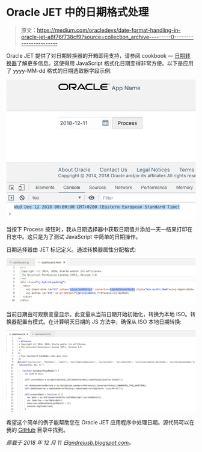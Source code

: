 # Oracle JET 中的日期格式处理

> 原文：<https://medium.com/oracledevs/date-format-handling-in-oracle-jet-a8f76f738cf9?source=collection_archive---------0----------------------->

Oracle JET 提供了对日期转换器的开箱即用支持，请参阅 cookbook — [日期转换器](https://www.oracle.com/webfolder/technetwork/jet/jetCookbook.html?component=date&demo=converter)了解更多信息。这使得用 JavaScript 格式化日期变得非常方便。以下是应用了 yyyy-MM-dd 格式的日期选取器字段示例:

![](img/2d4b27cd498acf2515db0d84e5fc8554.png)

当按下 Process 按钮时，我从日期选择器中获取日期值并添加一天—结果打印在日志中。这只是为了测试 JavaScript 中简单的日期操作。

日期选择器由 JET 标记定义。通过转换器属性分配格式:

![](img/22b0dab6e5c8bf669c318fd1909617d3.png)

当前日期由可观察变量显示。此变量从当前日期开始初始化，转换为本地 ISO。转换器配置有模式。在计算明天日期的 JS 方法中，确保从 ISO 本地日期转换:

![](img/cdf6cd6d0fc5dd19b1b343011effcda5.png)

希望这个简单的例子能帮助您在 Oracle JET 应用程序中处理日期。源代码可以在我的 [GitHub](https://github.com/abaranovskis-redsamurai/datesjetapp) 目录中找到。

*原载于 2018 年 12 月 11 日*[*andrejusb.blogspot.com*](https://andrejusb.blogspot.com/2018/12/date-format-handling-in-oracle-jet.html)*。*
